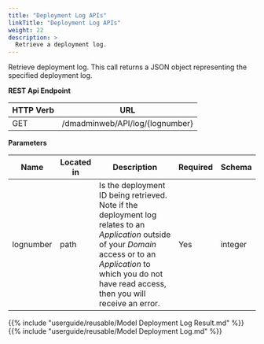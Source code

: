```yaml
---
title: "Deployment Log APIs"
linkTitle: "Deployment Log APIs"
weight: 22
description: >
  Retrieve a deployment log.
---
```


Retrieve deployment log. This call returns a JSON object representing the specified deployment log.

**REST Api Endpoint**

| HTTP Verb | URL                             |
|-----------|---------------------------------|
| GET       | /dmadminweb/API/log/{lognumber} |

**Parameters**

| Name      | Located in | Description                                                                                                                                                                                                               | Required | Schema  |
|-----------|------------|---------------------------------------------------------------------------------------------------------------------------------------------------------------------------------------------------------------------------|----------|---------|
| lognumber | path       | Is the deployment ID being retrieved. Note if the deployment log relates to an _Application_ outside of your _Domain_ access or to an _Application_ to which you do not have read access, then you will receive an error. | Yes      | integer |

{{% include "userguide/reusable/Model Deployment Log Result.md" %}}
{{% include "userguide/reusable/Model Deployment Log.md" %}}

